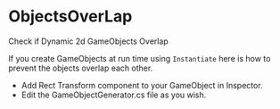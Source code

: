 # ObjectsOverLap
Check if Dynamic 2d GameObjects Overlap

If you create GameObjects at run time using `Instantiate` here is how to prevent the objects overlap each other.

- Add Rect Transform component to your GameObject in Inspector.
- Edit the GameObjectGenerator.cs file as you wish.

